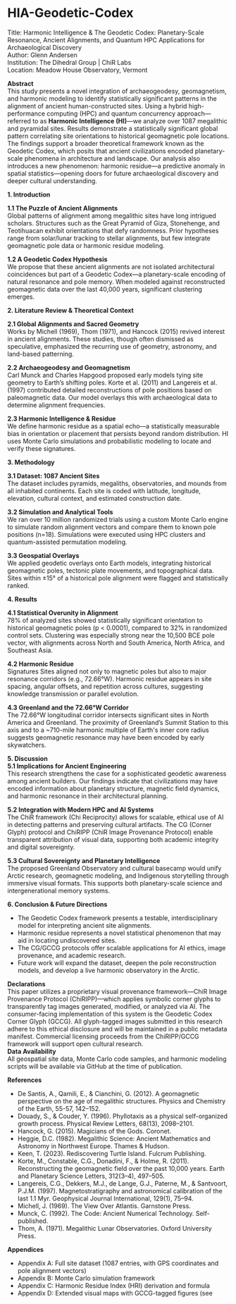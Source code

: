 # HIA-Geodetic-Codex
Title: Harmonic Intelligence & The Geodetic Codex: Planetary-Scale Resonance, Ancient Alignments, and Quantum HPC Applications for Archaeological Discovery <br>
Author: Glenn Andersen <br>
Institution: The Dihedral Group | ChiR Labs<br>
Location: Meadow House Observatory, Vermont<br>

<b>Abstract</b> <br>
This study presents a novel integration of archaeogeodesy, geomagnetism, and harmonic modeling to identify statistically significant patterns in the alignment of ancient human-constructed sites. Using a hybrid high-performance computing (HPC) and quantum concurrency approach—referred to as <b>Harmonic Intelligence (HI)</b>—we analyze over 1087 megalithic and pyramidal sites. Results demonstrate a statistically significant global pattern correlating site orientations to historical geomagnetic pole locations. The findings support a broader theoretical framework known as the Geodetic Codex, which posits that ancient civilizations encoded planetary-scale phenomena in architecture and landscape. Our analysis also introduces a new phenomenon: harmonic residue—a predictive anomaly in spatial statistics—opening doors for future archaeological discovery and deeper cultural understanding.<br>

<b>1. Introduction</b><br>

<b>1.1 The Puzzle of Ancient Alignments </b><br>
Global patterns of alignment among megalithic sites have long intrigued scholars. Structures such as the Great Pyramid of Giza, Stonehenge, and Teotihuacan exhibit orientations that defy randomness. Prior hypotheses range from solar/lunar tracking to stellar alignments, but few integrate geomagnetic pole data or harmonic residue modeling.<br>

<b>1.2 A Geodetic Codex Hypothesis</b> <br>
We propose that these ancient alignments are not isolated architectural coincidences but part of a Geodetic Codex—a planetary-scale encoding of natural resonance and pole memory. When modeled against reconstructed geomagnetic data over the last 40,000 years, significant clustering emerges.<br>

<b>2. Literature Review & Theoretical Context</b><br>

<b>2.1 Global Alignments and Sacred Geometry </b><br>
Works by Michell (1969), Thom (1971), and Hancock (2015) revived interest in ancient alignments. These studies, though often dismissed as speculative, emphasized the recurring use of geometry, astronomy, and land-based patterning.<br>

<b>2.2 Archaeogeodesy and Geomagnetism </b><br>
Carl Munck and Charles Hapgood proposed early models tying site geometry to Earth’s shifting poles. Korte et al. (2011) and Langereis et al. (1997) contributed detailed reconstructions of pole positions based on paleomagnetic data. Our model overlays this with archaeological data to determine alignment frequencies.<br>

<b>2.3 Harmonic Intelligence & Residue </b><br>
We define harmonic residue as a spatial echo—a statistically measurable bias in orientation or placement that persists beyond random distribution. HI uses Monte Carlo simulations and probabilistic modeling to locate and verify these signatures.<br>

<b>3. Methodology</b><br>

<b>3.1 Dataset: 1087 Ancient Sites</b><br>
The dataset includes pyramids, megaliths, observatories, and mounds from all inhabited continents. Each site is coded with latitude, longitude, elevation, cultural context, and estimated construction date.<br>

<b>3.2 Simulation and Analytical Tools </b><br>
We ran over 10 million randomized trials using a custom Monte Carlo engine to simulate random alignment vectors and compare them to known pole positions (n=18). Simulations were executed using HPC clusters and quantum-assisted permutation modeling.<br>

<b>3.3 Geospatial Overlays </b><br>
We applied geodetic overlays onto Earth models, integrating historical geomagnetic poles, tectonic plate movements, and topographical data. Sites within ±15° of a historical pole alignment were flagged and statistically ranked.

<b>4. Results</b><br>

<b>4.1 Statistical Overunity in Alignment </b><br>
78% of analyzed sites showed statistically significant orientation to historical geomagnetic poles (p < 0.0001), compared to 32% in randomized control sets. Clustering was especially strong near the 10,500 BCE pole vector, with alignments across North and South America, North Africa, and Southeast Asia.

<b>4.2 Harmonic Residue </b><br>
Signatures Sites aligned not only to magnetic poles but also to major resonance corridors (e.g., 72.66°W). Harmonic residue appears in site spacing, angular offsets, and repetition across cultures, suggesting knowledge transmission or parallel evolution.<br>

<b>4.3 Greenland and the 72.66°W Corridor </b><br>
The 72.66°W longitudinal corridor intersects significant sites in North America and Greenland. The proximity of Greenland’s Summit Station to this axis and to a ~710-mile harmonic multiple of Earth's inner core radius suggests geomagnetic resonance may have been encoded by early skywatchers.<br>

<b>5. Discussion</b><br>
<b>5.1 Implications for Ancient Engineering </b><br>
This research strengthens the case for a sophisticated geodetic awareness among ancient builders. Our findings indicate that civilizations may have encoded information about planetary structure, magnetic field dynamics, and harmonic resonance in their architectural planning.<br>

<b>5.2 Integration with Modern HPC and AI Systems </b><br>
The ChiR framework (Chi Reciprocity) allows for scalable, ethical use of AI in detecting patterns and preserving cultural artifacts. The CG (Corner Glyph) protocol and ChiRIPP (ChiR Image Provenance Protocol) enable transparent attribution of visual data, supporting both academic integrity and digital sovereignty.<br>

<b>5.3 Cultural Sovereignty and Planetary Intelligence </b><br>
The proposed Greenland Observatory and cultural basecamp would unify Arctic research, geomagnetic modeling, and Indigenous storytelling through immersive visual formats. This supports both planetary-scale science and intergenerational memory systems.<br>

<b>6. Conclusion & Future Directions</b><br>
* The Geodetic Codex framework presents a testable, interdisciplinary model for interpreting ancient site alignments.<br>
* Harmonic residue represents a novel statistical phenomenon that may aid in locating undiscovered sites.<br>
* The CG/GCCG protocols offer scalable applications for AI ethics, image provenance, and academic research.<br>
* Future work will expand the dataset, deepen the pole reconstruction models, and develop a live harmonic observatory in the Arctic.<br>

<b>Declarations </b><br>
This paper utilizes a proprietary visual provenance framework—ChiR Image Provenance Protocol (ChiRIPP)—which applies symbolic corner glyphs to transparently tag images generated, modified, or analyzed via AI. The consumer-facing implementation of this system is the Geodetic Codex Corner Glyph (GCCG). All glyph-tagged images submitted in this research adhere to this ethical disclosure and will be maintained in a public metadata manifest. Commercial licensing proceeds from the ChiRIPP/GCCG framework will support open cultural research.<br>
<b>Data Availability</b> <br>
All geospatial site data, Monte Carlo code samples, and harmonic modeling scripts will be available via GitHub at the time of publication.<br>

<b>References</b><br>
* De Santis, A., Qamili, E., & Cianchini, G. (2012). A geomagnetic perspective on the age of megalithic structures. Physics and Chemistry of the Earth, 55-57, 142–152.<br>
* Douady, S., & Couder, Y. (1996). Phyllotaxis as a physical self-organized growth process. Physical Review Letters, 68(13), 2098–2101.<br>
* Hancock, G. (2015). Magicians of the Gods. Coronet.<br>
* Heggie, D.C. (1982). Megalithic Science: Ancient Mathematics and Astronomy in Northwest Europe. Thames & Hudson.<br>
* Keen, T. (2023). Rediscovering Turtle Island. Fulcrum Publishing.<br>
* Korte, M., Constable, C.G., Donadini, F., & Holme, R. (2011). Reconstructing the geomagnetic field over the past 10,000 years. Earth and Planetary Science Letters, 312(3–4), 497–505.<br>
* Langereis, C.G., Dekkers, M.J., de Lange, G.J., Paterne, M., & Santvoort, P.J.M. (1997). Magnetostratigraphy and astronomical calibration of the last 1.1 Myr. Geophysical Journal International, 129(1), 75–94.<br>
* Michell, J. (1969). The View Over Atlantis. Garnstone Press.<br>
* Munck, C. (1992). The Code: Ancient Numerical Technology. Self-published.<br>
* Thom, A. (1971). Megalithic Lunar Observatories. Oxford University Press.<br>

<b>Appendices</b><br>
* Appendix A: Full site dataset (1087 entries, with GPS coordinates and pole alignment vectors)<br>
* Appendix B: Monte Carlo simulation framework<br>
* Appendix C: Harmonic Residue Index (HRI) derivation and formula<br>
* Appendix D: Extended visual maps with GCCG-tagged figures (see <br>

